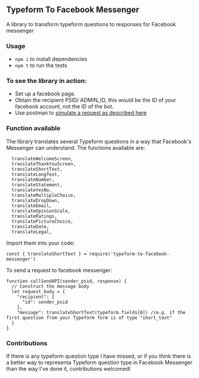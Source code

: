 ## Typeform To Facebook Messenger

A library to transform typeform questions to responses for Facebook messenger

### Usage

- `npm i` to install dependencies
- `npm t` to run the tests

### To see the library in action:

- Set up a facebook page.
- Obtain the recipient PSID/ ADMIN_ID, this would be the ID of your facebook account, not the ID of the bot.
- Use postman to [simulate a request as described here](https://developers.facebook.com/docs/messenger-platform/send-messages/quick-replies)

### Function available

The library translates several Typeform questions in a way that Facebook's Messenger can understand. The functions available are:

```
  translateWelcomeScreen,
  translateThankYouScreen,
  translateShortText,
  translateLongText,
  translateNumber,
  translateStatement,
  translateYesNo,
  translateMultipleChoice,
  translateDropDown,
  translateEmail,
  translateOpinionScale,
  translateRatings,
  translatePictureChoice,
  translateDate,
  translateLegal,
```

Import them into your code:

```
const { translateShortText } = require('typeform-to-facebook-messenger')
```

To send a request to facebook messenger:

```
function callSendAPI(sender_psid, response) {
  // Construct the message body
  let request_body = {
    "recipient": {
      "id": sender_psid
    },
    "message": translateShortText(typeform.fields[0]) //e.g. if the first question from your Typeform form is of type "short_text"
  }
}
```

### Contributions

If there is any typeform question type I have missed, or if you think there is a better way to representa Typeform question type in Facebook Messenger than the way I've done it, contributions welcomed!
